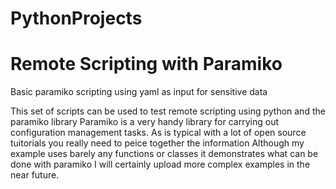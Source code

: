 # PythonProjects
# Remote Scripting with Paramiko
Basic paramiko scripting using yaml as input for sensitive data

This set of scripts can be used to test remote scripting using python and the paramiko library
Paramiko is a very handy library for carrying out configuration management tasks.
As is typical with a lot of open source tuitorials you really need to peice together the information
Although my example uses barely any functions or classes it demonstrates what can be done with paramiko
I will certainly upload more complex examples in the near future.
